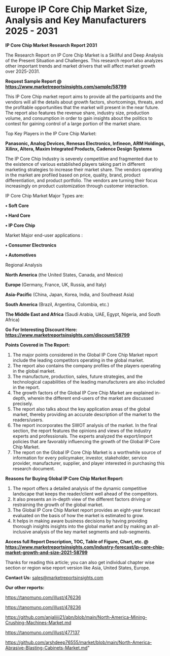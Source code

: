  # Europe IP Core Chip Market Size, Analysis and Key Manufacturers 2025 - 2031

<strong>IP Core Chip Market Research Report 2031</strong>

The Research Report on IP Core Chip Market is a Skillful and Deep Analysis of the Present Situation and Challenges. This research report also analyzes other important trends and market drivers that will affect market growth over 2025-2031.

<strong>Request Sample Report @ <a href=https://www.marketreportsinsights.com/sample/58799>https://www.marketreportsinsights.com/sample/58799</a></strong>

This IP Core Chip market report aims to provide all the participants and the vendors will all the details about growth factors, shortcomings, threats, and the profitable opportunities that the market will present in the near future. The report also features the revenue share, industry size, production volume, and consumption in order to gain insights about the politics to contest for gaining control of a large portion of the market share.

Top Key Players in the IP Core Chip Market:

<strong>Panasonic, Analog Devices, Renesas Electronics, Infineon, ARM Holdings, Xilinx, Altera, Maxim Integrated Products, Cadence Design Systems</strong>

The IP Core Chip Industry is severely competitive and fragmented due to the existence of various established players taking part in different marketing strategies to increase their market share. The vendors operating in the market are profiled based on price, quality, brand, product differentiation, and product portfolio. The vendors are turning their focus increasingly on product customization through customer interaction.

IP Core Chip Market Major Types are:

<strong>• Soft Core

• Hard Core

• IP Core Chip</strong>

Market Major end-user applications :

<strong>• Consumer Electronics

• Automotives</strong>

Regional Analysis

</u><strong><b>North America</b></strong> (the United States, Canada, and Mexico)

<strong><b>Europe </b></strong>(Germany, France, UK, Russia, and Italy)

<strong><b>Asia-Pacific</b></strong> (China, Japan, Korea, India, and Southeast Asia)

<strong><b>South America</b></strong> (Brazil, Argentina, Colombia, etc.)

<strong><b>The Middle East and Africa</b></strong> (Saudi Arabia, UAE, Egypt, Nigeria, and South Africa)

<strong>Go For Interesting Discount Here: <a href=https://www.marketreportsinsights.com/discount/58799>https://www.marketreportsinsights.com/discount/58799</a></strong>

<strong>Points Covered in The Report:</strong>
<ol>
  <li>The major points considered in the Global IP Core Chip Market report include the leading competitors operating in the global market.</li>
  <li>The report also contains the company profiles of the players operating in the global market.</li>
  <li>The manufacture, production, sales, future strategies, and the technological capabilities of the leading manufacturers are also included in the report.</li>
  <li>The growth factors of the Global IP Core Chip Market are explained in-depth, wherein the different end-users of the market are discussed precisely.</li>
  <li>The report also talks about the key application areas of the global market, thereby providing an accurate description of the market to the readers/users.</li>
  <li>The report incorporates the SWOT analysis of the market. In the final section, the report features the opinions and views of the industry experts and professionals. The experts analyzed the export/import policies that are favorably influencing the growth of the Global IP Core Chip Market.</li>
  <li>The report on the Global IP Core Chip Market is a worthwhile source of information for every policymaker, investor, stakeholder, service provider, manufacturer, supplier, and player interested in purchasing this research document.</li>
</ol>
<strong>Reasons for Buying Global IP Core Chip Market Report:</strong>

<ol>
  <li>The report offers a detailed analysis of the dynamic competitive landscape that keeps the reader/client well ahead of the competitors.</li>
  <li>It also presents an in-depth view of the different factors driving or restraining the growth of the global market.</li>
  <li>The Global IP Core Chip Market report provides an eight-year forecast evaluated on the basis of how the market is estimated to grow.</li>
  <li>It helps in making aware business decisions by having providing thorough insights insights into the global market and by making an all-inclusive analysis of the key market segments and sub-segments.</li>
</ol>
<strong>Access full Report Description, TOC, Table of Figure, Chart, etc. @ <a href=https://www.marketreportsinsights.com/industry-forecast/ip-core-chip-market-growth-and-size-2021-58799>https://www.marketreportsinsights.com/industry-forecast/ip-core-chip-market-growth-and-size-2021-58799</a></strong>


Thanks for reading this article; you can also get individual chapter wise section or region wise report version like Asia, United States, Europe.

<strong>Contact Us:</strong>
sales@marketreportsinsights.com

<strong>Our other reports:</strong>

<a href=https://tanomuno.com/illust/476236>https://tanomuno.com/illust/476236</a>

<a href=https://tanomuno.com/illust/478236>https://tanomuno.com/illust/478236</a>

<a href=https://github.com/anjaliiii21/abn/blob/main/North-America-Mining-Crushing-Machines-Market.md>https://github.com/anjaliiii21/abn/blob/main/North-America-Mining-Crushing-Machines-Market.md</a>

<a href=https://tanomuno.com/illust/477137>https://tanomuno.com/illust/477137</a>

<a href=https://github.com/arshdeep76555/market/blob/main/North-America-Abrasive-Blasting-Cabinets-Market.md>https://github.com/arshdeep76555/market/blob/main/North-America-Abrasive-Blasting-Cabinets-Market.md</a>"
